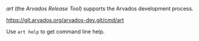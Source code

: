 [comment]: # (Copyright © The Arvados Authors. All rights reserved.)
[comment]: # ()
[comment]: # (SPDX-License-Identifier: CC-BY-SA-3.0)

*art* (the *Arvados Release Tool*) supports the Arvados development process.

https://git.arvados.org/arvados-dev.git/cmd/art

Use `art help` to get command line help.
